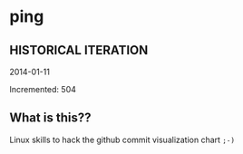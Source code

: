 # ping

## HISTORICAL ITERATION
2014-01-11

Incremented: 504

## What is this?? 
Linux skills to hack the github commit visualization chart `;-)`
